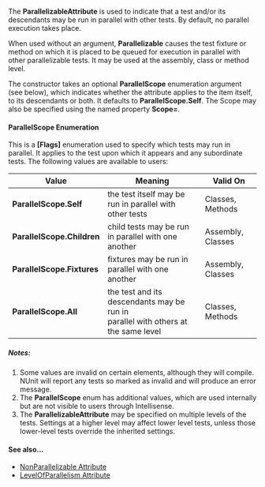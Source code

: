 The **ParallelizableAttribute** is used to indicate that a test and/or its descendants may be run in parallel with other tests. By default, no parallel execution takes place.

When used without an argument, **Parallelizable** causes the test fixture or method on which it is placed to be queued for execution in parallel with other parallelizable tests. It may be used at the assembly, class or method level.

The constructor takes an optional **ParallelScope** enumeration argument (see below), which indicates whether the attribute applies to the item itself, to its descendants or both. It defaults to **ParallelScope.Self**. The Scope may also be specified using the named property **Scope=**.

#### ParallelScope Enumeration

This is a **[Flags]** enumeration used to specify which tests may run in parallel. It applies to the test upon which it appears and any subordinate tests. The following values are available to users:

 Value | Meaning | Valid On
-------|---------|---------
**ParallelScope.Self**     | the test itself may be run in parallel with other tests | Classes, Methods
**ParallelScope.Children** | child tests may be run in parallel with one another     | Assembly, Classes
**ParallelScope.Fixtures** | fixtures may be run in parallel with one another        | Assembly, Classes
**ParallelScope.All**      | the test and its descendants may be run in <br>parallel with others at the same level | Classes, Methods

##### Notes: 
 1. Some values are invalid on certain elements, although they will compile. NUnit will report any tests so marked as invalid and will produce an error message.
 2. The **ParallelScope** enum has additional values, which are used internally but are not visible to users through Intellisense.
 3. The **ParallelizableAttribute** may be specified on multiple levels of the tests. Settings at a higher level may affect lower level tests, unless those lower-level tests override the inherited settings.

#### See also...
 * [NonParallelizable Attribute](NonParallelizable.md)
 * [LevelOfParallelism Attribute](LevelOfParallelism.md)

